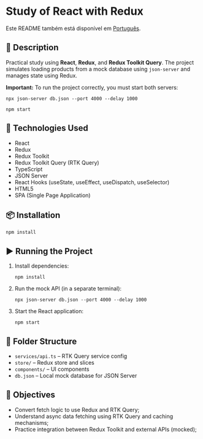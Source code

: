 <h1>Study of React with Redux</h1>
<p>
  Este README também está disponível em <a href="./README.pt-br.md">Português</a>.
</p>
<h2>📌 Description</h2>
<p>
  Practical study using <strong>React</strong>, <strong>Redux</strong>, and <strong>Redux Toolkit Query</strong>.
  The project simulates loading products from a mock database using <code>json-server</code> and manages state using Redux.
</p>
<p>
  <strong>Important:</strong> To run the project correctly, you must start both servers:
</p>
<pre><code>npx json-server db.json --port 4000 --delay 1000</code></pre>
<pre><code>npm start</code></pre>
<h2>🚀 Technologies Used</h2>
<ul>
  <li>React</li>
  <li>Redux</li>
  <li>Redux Toolkit</li>
  <li>Redux Toolkit Query (RTK Query)</li>
  <li>TypeScript</li>
  <li>JSON Server</li>
  <li>React Hooks (useState, useEffect, useDispatch, useSelector)</li>
  <li>HTML5</li>
  <li>SPA (Single Page Application)</li>
</ul>
<h2>📦 Installation</h2>
<pre><code>npm install</code></pre>
<h2>▶️ Running the Project</h2>
<ol>
  <li>Install dependencies:</li>
  <pre><code>npm install</code></pre>
  <li>Run the mock API (in a separate terminal):</li>
  <pre><code>npx json-server db.json --port 4000 --delay 1000</code></pre>
  <li>Start the React application:</li>
  <pre><code>npm start</code></pre>
</ol>
<h2>📁 Folder Structure</h2>
<ul>
  <li><code>services/api.ts</code> – RTK Query service config</li>
  <li><code>store/</code> – Redux store and slices</li>
  <li><code>components/</code> – UI components</li>
  <li><code>db.json</code> – Local mock database for JSON Server</li>
</ul>
<h2>🎯 Objectives</h2>
<ul>
  <li>Convert fetch logic to use Redux and RTK Query;</li>
  <li>Understand async data fetching using RTK Query and caching mechanisms;</li>
  <li>Practice integration between Redux Toolkit and external APIs (mocked);</li>
</ul>
